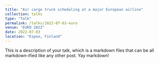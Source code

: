 ```yaml
---
title: "Air cargo truck scheduling at a major European airline"
collection: talks
type: "Talk"
permalink: /talks/2022-07-03-euro
venue: "EURO 2022"
date: 2022-07-03
location: "Espoo, Finland"
---
```


This is a description of your talk, which is a markdown files that can be all markdown-ified like any other post. Yay markdown!
